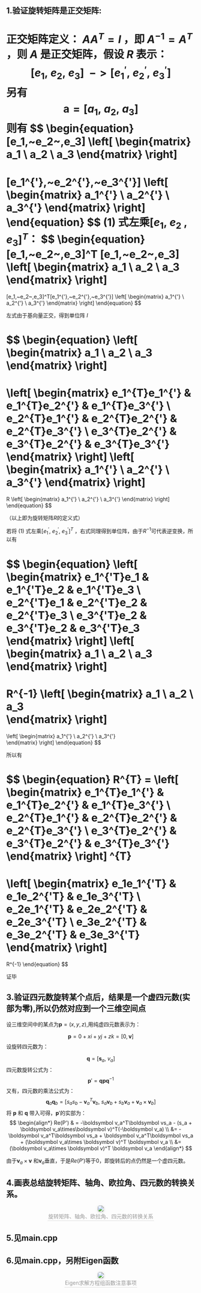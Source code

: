 ## 1.验证旋转矩阵是正交矩阵:


正交矩阵定义： $AA^T = I$ ，即 $A^{-1} = A^T$ ，则 $A$ 是正交矩阵，假设 $R$ 表示：
$$[e_1,~e_2,~e_3] ~~->[e_1^{'},~e_2^{'},~e_3^{'}]$$
另有
$$\boldsymbol  a =[a_1,~a_2,~a_3] $$ 
则有
$$
\begin{equation} 
[e_1,~e_2~,e_3] 
\left[ \begin{matrix} 
a_1 \\
a_2 \\
a_3 
\end{matrix} \right] 
= 
[e_1^{'},~e_2^{'},~e_3^{'}] 
\left[ \begin{matrix} 
a_1^{'} \\
a_2^{'} \\
a_3^{'} 
\end{matrix} \right]
\end{equation}
$$
$(1)$ 式左乘$[e_1,~e_2~,e_3]^T$：
$$
\begin{equation} 
[e_1,~e_2~,e_3]^T
[e_1,~e_2~,e_3] 
\left[ \begin{matrix} 
a_1 \\
a_2 \\
a_3 
\end{matrix} \right] 
= 
[e_1,~e_2~,e_3]^T[e_1^{'},~e_2^{'},~e_3^{'}] 
\left[ \begin{matrix} 
a_1^{'} \\
a_2^{'} \\
a_3^{'} 
\end{matrix} \right]
\end{equation}
$$

左式由于基向量正交，得到单位阵 $I$

$$
\begin{equation} 
\left[ \begin{matrix} 
a_1 \\
a_2 \\
a_3 
\end{matrix} \right] 
=
\left[ \begin{matrix} 
e_1^{T}e_1^{'} & e_1^{T}e_2^{'} & e_1^{T}e_3^{'}   \\
e_2^{T}e_1^{'} & e_2^{T}e_2^{'} & e_2^{T}e_3^{'}  \\
e_3^{T}e_2^{'} & e_3^{T}e_2^{'} & e_3^{T}e_3^{'}   
\end{matrix} \right]
\left[ \begin{matrix} 
a_1^{'} \\
a_2^{'} \\
a_3^{'} 
\end{matrix} \right]
= 
R \left[ \begin{matrix} 
a_1^{'} \\
a_2^{'} \\
a_3^{'} 
\end{matrix} \right]
\end{equation}
$$

（以上即为旋转矩阵$R$的定义式）

若将 $(1)~$式左乘$[e_1^{'},~e_2^{'},~e_3^{'}]^{T}$ ，右式同理得到单位阵，由于$R^{-1}$可代表逆变换，所以有

$$
\begin{equation} 
\left[ \begin{matrix} 
e_1^{'T}e_1 & e_1^{'T}e_2 & e_1^{'T}e_3   \\
e_2^{'T}e_1 & e_2^{'T}e_2 & e_2^{'T}e_3  \\
e_3^{'T}e_2 & e_3^{'T}e_2 & e_3^{'T}e_3   
\end{matrix} \right]
\left[ \begin{matrix} 
a_1 \\
a_2 \\
a_3  
\end{matrix} \right]
= 
R^{-1}  \left[ \begin{matrix} 
a_1 \\
a_2 \\
a_3  
\end{matrix} \right]
= 
\left[ \begin{matrix} 
a_1^{'} \\
a_2^{'} \\
a_3^{'}  
\end{matrix} \right]
\end{equation}
$$

所以有

$$
\begin{equation}
R^{T} = \left[ \begin{matrix} 
e_1^{T}e_1^{'} & e_1^{T}e_2^{'} & e_1^{T}e_3^{'}   \\
e_2^{T}e_1^{'} & e_2^{T}e_2^{'} & e_2^{T}e_3^{'}  \\
e_3^{T}e_2^{'} & e_3^{T}e_2^{'} & e_3^{T}e_3^{'}   
\end{matrix} \right] ^{T}
=
\left[ \begin{matrix} 
e_1e_1^{'T} & e_1e_2^{'T} & e_1e_3^{'T}   \\
e_2e_1^{'T} & e_2e_2^{'T} & e_2e_3^{'T}  \\
e_3e_2^{'T} & e_3e_2^{'T} & e_3e_3^{'T}   
\end{matrix} \right]
=
R^{-1}
\end{equation}
$$

证毕
## 3.验证四元数旋转某个点后，结果是一个虚四元数(实部为零),所以仍然对应到一个三维空间点
设三维空间中的某点为$\boldsymbol {p} = (x, y, z)$,用纯虚四元数表示为：

$$
\boldsymbol  {p} = 0 + xi + yj + zk = [0,\boldsymbol v]
$$
设旋转四元数为：

$$
\boldsymbol  {q} = [\boldsymbol s_a,~v_a]
$$
四元数旋转公式为：
$$
\boldsymbol {p}'= \boldsymbol  {q}\boldsymbol  {p}\boldsymbol  {q}^{-1}
$$
又有，四元数的乘法公式为： 
$$
\boldsymbol q_a\boldsymbol q_b = [ s_a s_b - \boldsymbol v_a^T\boldsymbol v_b,~ s_a\boldsymbol v_b +  s_b\boldsymbol v_a + \boldsymbol v_a \times \boldsymbol v_b]
$$
将 $\boldsymbol  {p}$ 和 $\boldsymbol  {q}$ 带入可得，$\boldsymbol p'$的实部为：
$$
\begin{align*}
Re(P') & = -\boldsymbol v_a^T\boldsymbol vs_a - (s_a + \boldsymbol v_a\times\boldsymbol v)^T(-\boldsymbol v_a) \\
&= -\boldsymbol v_a^T\boldsymbol vs_a + \boldsymbol v_a^T\boldsymbol vs_a + (\boldsymbol v_a\times \boldsymbol v)^T \boldsymbol v_a \\
&= (\boldsymbol v_a\times \boldsymbol v)^T \boldsymbol v_a
\end{align*}
$$

由于$\boldsymbol v_a\times\boldsymbol v$ 和$\boldsymbol v_a$垂直，于是$Re(P')$等于$0$，即旋转后的点仍然是一个虚四元数。
## 4.画表总结旋转矩阵、轴角、欧拉角、四元数的转换关系。
<center>
    <img style="border-radius: 0.3125em;
    box-shadow: 0 2px 4px 0 rgba(34,36,38,.12),0 2px 10px 0 rgba(34,36,38,.08);" 
    src="https://pica.zhimg.com/70/v2-7853e80c2a34c982ecccf2100ffc9243_1440w.avis?source=172ae18b&biz_tag=Post">
    <br>
    <div style="color:orange; border-bottom: 1px solid #d9d9d9;
    display: inline-block;
    color: #999;
    padding: 2px;">旋转矩阵、轴角、欧拉角、四元数的转换关系</div>
</center>

## 5.见main.cpp
## 6.见main.cpp，另附Eigen函数

<center>
    <img style="border-radius: 0.3125em;
    box-shadow: 0 2px 4px 0 rgba(34,36,38,.12),0 2px 10px 0 rgba(34,36,38,.08);" 
    src="https://img-blog.csdnimg.cn/20181029195140657.png?x-oss-process=image/watermark,type_ZmFuZ3poZW5naGVpdGk,shadow_10,text_aHR0cHM6Ly9ibG9nLmNzZG4ubmV0L2hhbnNoaWhhbzEzMzYyOTU2NTQ=,size_16,color_FFFFFF,t_70">
    <br>
    <div style="color:orange; border-bottom: 1px solid #d9d9d9;
    display: inline-block;
    color: #999;
    padding: 2px;">Eigen求解方程组函数注意事项</div>
</center>